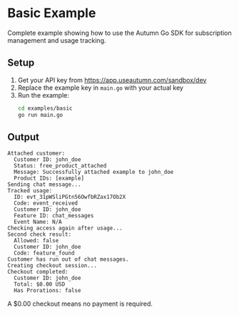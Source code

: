 # Basic Example

Complete example showing how to use the Autumn Go SDK for subscription management and usage tracking.

## Setup

1. Get your API key from https://app.useautumn.com/sandbox/dev
2. Replace the example key in `main.go` with your actual key
3. Run the example:
   ```bash
   cd examples/basic
   go run main.go
   ```

## Output

```
Attached customer:
  Customer ID: john_doe
  Status: free_product_attached
  Message: Successfully attached example to john_doe
  Product IDs: [example]
Sending chat message...
Tracked usage:
  ID: evt_31pWSliPGtn56OwfbRZax17Ob2X
  Code: event_received
  Customer ID: john_doe
  Feature ID: chat_messages
  Event Name: N/A
Checking access again after usage...
Second check result:
  Allowed: false
  Customer ID: john_doe
  Code: feature_found
Customer has run out of chat messages.
Creating checkout session...
Checkout completed:
  Customer ID: john_doe
  Total: $0.00 USD
  Has Prorations: false
```

A $0.00 checkout means no payment is required.